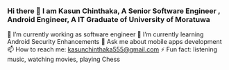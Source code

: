 ### Hi there 👋 I am Kasun Chinthaka, A Senior Software Engineer , Android Engineer, A IT Graduate of University of Moratuwa


 🔭 I’m currently working as software engineer
 🌱 I’m currently learning Android Security Enhancements
 💬 Ask me about mobile apps development
 📫 How to reach me: kasunchinthaka555@gmail.com
 ⚡ Fun fact: listening music, watching movies, playing Chess
